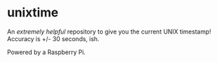 # unixtime

An _extremely helpful_ repository to give you the current UNIX timestamp! Accuracy is +/- 30 seconds, ish.

Powered by a Raspberry Pi.
